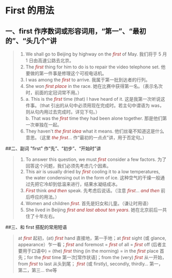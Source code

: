 # First 的用法
## 一、first 作序数词或形容词用，“第一”、“最初的”、“头几个”讲
>1. We shall go to Beijing by highway on the *first* of May. 我们将于 5 月 1 日由高速公路去北京。
>2. The *first* thing for him to do is to repair the video telephone set. 他要做的第一件事是修理这个可视电话机。
>3. I was among the *first* to arrive. 我属于第一批到达者的行列。
>4. She won *first place* in the race. 她在比赛中获得第一名。（表示名次时，前面的定冠词常不用。）
>5. a. This is  the *first* time (that) I have heard of it. 这是我第一次听说这件事。（that 引出的从句中必须用现在完成时。若主句中谓语为 was，则从句内用过去完成时。详见下句。）<br />b. That was the *first* time they had been alone together. 那是他们第一次单独在一起。
>6. They haven't *the first idea* what it means. 他们丝毫不知道这是什么意思。（这里 *the first*… 作“最初的一点点”讲，用于否定句。）

##二、副词 "first" 作“先”、“初步”、“开始时”讲
>1. To answer this question, we must *first* consider a few factors. 为了回答这个问题，我们必须先考虑几个因素。
>2. This air is usually dried by *first* cooling it to a low temperatures, the water condensing out in the form of ice. 这种空气的干燥一般通过先把它冷却到低温来进行，结果水凝结成冰。
>3. *First* think *and then* speak. 先考虑后说话。（注意 *first*… *and then* 前后呼应的用法。）
>4. Women and children *first*. 首先是妇女和儿童。（谦让时用语）
>5. She lived in Beijing *first and last about ten years*. 她在北京前后一共住了十年左右。

##三、和 first 搭配的常用短语
>at *first* 起初，(at) *first* hand 直接地，第一手地；at *first* sight (或 glance, appearance）乍一看；*first* and foremost = *first* of all = *first* off (后者主要用于口语中) = (the) *first* thing (in the morning) = in the *first* place 首先；for the *first* time 第一次[常作状语]；from the (very) *first* 从一开始，from *first* to last 从头到尾； *first* (或 firstly), secondly, thirdly… 第一，第二，第三… the等

<style>em {color: brown;}</style>